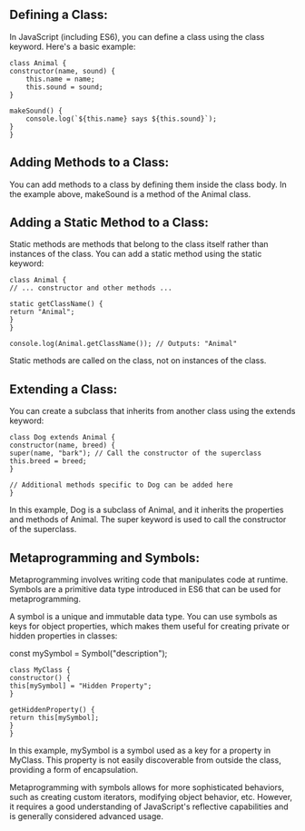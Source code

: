 ## Defining a Class:

In JavaScript (including ES6), you can define a class using the class keyword. Here's a basic example:

    class Animal {
    constructor(name, sound) {
        this.name = name;
        this.sound = sound;
    }

    makeSound() {
        console.log(`${this.name} says ${this.sound}`);
    }
    }

## Adding Methods to a Class:

You can add methods to a class by defining them inside the class body. In the example above, makeSound is a method of the Animal class.

## Adding a Static Method to a Class:

Static methods are methods that belong to the class itself rather than instances of the class. You can add a static method using the static keyword:

    class Animal {
    // ... constructor and other methods ...

    static getClassName() {
    return "Animal";
    }
    }

    console.log(Animal.getClassName()); // Outputs: "Animal"

Static methods are called on the class, not on instances of the class.

## Extending a Class:

You can create a subclass that inherits from another class using the extends keyword:

    class Dog extends Animal {
    constructor(name, breed) {
    super(name, "bark"); // Call the constructor of the superclass
    this.breed = breed;
    }

    // Additional methods specific to Dog can be added here
    }

In this example, Dog is a subclass of Animal, and it inherits the properties and methods of Animal. The super keyword is used to call the constructor of the superclass.

## Metaprogramming and Symbols:

Metaprogramming involves writing code that manipulates code at runtime. Symbols are a primitive data type introduced in ES6 that can be used for metaprogramming.

A symbol is a unique and immutable data type. You can use symbols as keys for object properties, which makes them useful for creating private or hidden properties in classes:

const mySymbol = Symbol("description");

    class MyClass {
    constructor() {
    this[mySymbol] = "Hidden Property";
    }

    getHiddenProperty() {
    return this[mySymbol];
    }
    }

In this example, mySymbol is a symbol used as a key for a property in MyClass. This property is not easily discoverable from outside the class, providing a form of encapsulation.

Metaprogramming with symbols allows for more sophisticated behaviors, such as creating custom iterators, modifying object behavior, etc. However, it requires a good understanding of JavaScript's reflective capabilities and is generally considered advanced usage.
